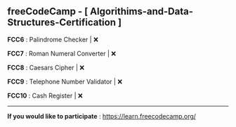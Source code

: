 ## freeCodeCamp - [ Algorithims-and-Data-Structures-Certification ]
**FCC6** : Palindrome Checker | :x:

**FCC7** : Roman Numeral Converter | :x:

**FCC8** : Caesars Cipher | :x:

**FCC9** : Telephone Number Validator | :x:

**FCC10** : Cash Register | :x:

-------------------------------------------------------------------------

**If you would like to participate** : https://learn.freecodecamp.org/
